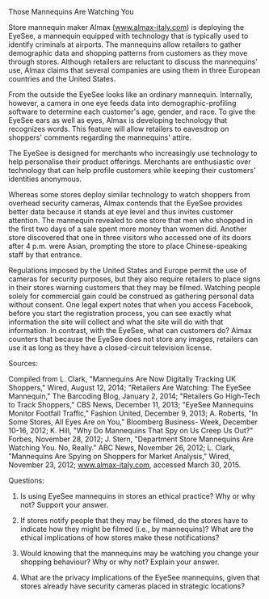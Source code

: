 Those Mannequins Are Watching You

Store mannequin maker Almax (www.almax-italy.com) is deploying the EyeSee, a mannequin equipped with technology that is typically used to identify criminals at airports. The mannequins allow retailers to gather demographic data and shopping patterns from customers as they move through stores. Although retailers are reluctant to discuss the mannequins' use, Almax claims that several companies are using them in three European countries and the United States.

From the outside the EyeSee looks like an ordinary mannequin. Internally, however, a camera in one eye feeds data into demographic-profiling software to determine each customer's age, gender, and race. To give the EyeSee ears as well as eyes, Almax is developing technology that recognizes words. This feature will allow retailers to eavesdrop on shoppers' comments regarding the mannequins' attire.

 

The EyeSee is designed for merchants who increasingly use technology to help personalise their product offerings. Merchants are enthusiastic over technology that can help profile customers while keeping their customers' identities anonymous.

 

Whereas some stores deploy similar technology to watch shoppers from overhead security cameras, Almax contends that the EyeSee provides better data because it stands at eye level and thus invites customer attention. The mannequin revealed to one store that men who shopped in the first two days of a sale spent more money than women did. Another store discovered that one in three visitors who accessed one of its doors after 4 p.m. were Asian, prompting the store to place Chinese-speaking staff by that entrance.

 

Regulations imposed by the United States and Europe permit the use of cameras for security purposes, but they also require retailers to place signs in their stores warning customers that they may be filmed. Watching people solely for commercial gain could be construed as gathering personal data without consent. One legal expert notes that when you access Facebook, before you start the registration process, you can see exactly what information the site will collect and what the site will do with that information. In contrast, with the EyeSee, what can customers do? Almax counters that because the EyeSee does not store any images, retailers can use it as long as they have a closed-circuit television license.

 

Sources: 

Compiled from L. Clark, "Mannequins Are Now Digitally Tracking UK Shoppers," Wired, August 12, 2014; "Retailers Are Watching: The EyeSee Mannequin," The Barcoding Blog, January 2, 2014; "Retailers Go High-Tech to Track Shoppers," CBS News, December 11, 2013; "EyeSee Mannequins Monitor Footfall Traffic," Fashion United, December 9, 2013; A. Roberts, "In Some Stores, All Eyes Are on You," Bloomberg Business- Week, December 10-16, 2012; K. Hill, "Why Do Mannequins That Spy on Us Creep Us Out?" Forbes, November 28, 2012; J. Stern, "Department Store Mannequins Are Watching You. No, Really." ABC News, November 26, 2012; L. Clark, "Mannequins Are Spying on Shoppers for Market Analysis," Wired, November 23, 2012; www.almax-italy.com, accessed March 30, 2015.


Questions:

1. Is using EyeSee mannequins in stores an ethical practice? Why or why not? Support your answer.

2. If stores notify people that they may be filmed, do the stores have to indicate how they might be filmed (i.e., by mannequins)? What are the ethical implications of how stores make these notifications?

3. Would knowing that the mannequins may be watching you change your shopping behaviour? Why or why not? Explain your answer.

4. What are the privacy implications of the EyeSee mannequins, given that stores already have security cameras placed in strategic locations?